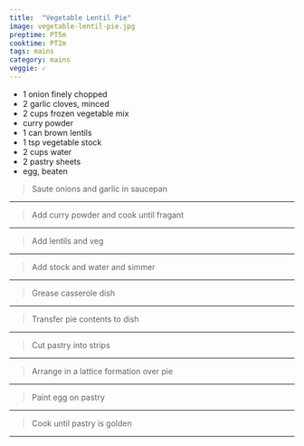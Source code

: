 ```yaml
---
title:  "Vegetable Lentil Pie"
image: vegetable-lentil-pie.jpg
preptime: PT5m
cooktime: PT2m
tags: mains
category: mains
veggie: ✓
---
```


* 1 onion finely chopped
* 2 garlic cloves, minced
* 2 cups frozen vegetable mix
* curry powder
* 1 can brown lentils
* 1 tsp vegetable stock
* 2 cups water 
* 2 pastry sheets
* egg, beaten



> Saute onions and garlic in saucepan

---

> Add curry powder and cook until fragant

---

> Add lentils and veg  

---

> Add stock and water and simmer

---

> Grease casserole dish

---

> Transfer pie contents to dish

---

> Cut pastry into strips 

---

> Arrange in a lattice formation over pie

---

> Paint egg on pastry

---

> Cook until pastry is golden

---
